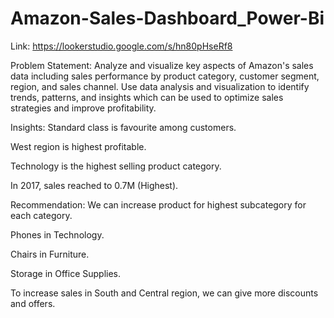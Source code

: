 # Amazon-Sales-Dashboard_Power-Bi
Link: https://lookerstudio.google.com/s/hn80pHseRf8


Problem Statement:
Analyze and visualize key aspects of Amazon's sales data including sales performance by product category, customer segment, region, and sales channel. 
Use data analysis and visualization to identify trends, patterns, and insights which can be used to optimize sales strategies and improve profitability.

Insights:
Standard class is favourite among customers.

West region is highest profitable. 

Technology is the highest selling product category.

In 2017, sales reached to 0.7M (Highest). 


Recommendation:
We can increase product for highest subcategory for each category.

Phones in Technology.

Chairs in Furniture.

Storage in Office Supplies.

To increase sales in South and Central region, we can give more discounts and offers.
